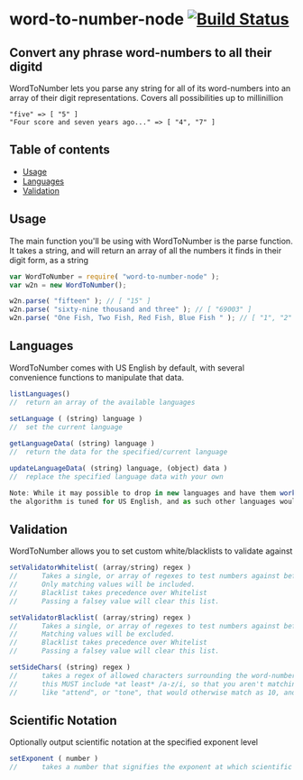 # word-to-number-node [![Build Status](https://travis-ci.org/daraeman/word-to-number-node.svg?branch=master)](https://travis-ci.org/daraeman/word-to-number-node)

## Convert any phrase word-numbers to all their digitd
WordToNumber lets you parse any string for all of its word-numbers into an array of their digit representations.
Covers all possibilities up to millinillion

```
"five" => [ "5" ]
"Four score and seven years ago..." => [ "4", "7" ]
```

## Table of contents

- [Usage](#usage)
- [Languages](#languages)
- [Validation](#validation)

## Usage
The main function you'll be using with WordToNumber is the parse function.  
It takes a string, and will return an array of all the numbers it finds in their digit form, as a string

```js
var WordToNumber = require( "word-to-number-node" );
var w2n = new WordToNumber();

w2n.parse( "fifteen" ); // [ "15" ]
w2n.parse( "sixty-nine thousand and three" ); // [ "69003" ]
w2n.parse( "One Fish, Two Fish, Red Fish, Blue Fish " ); // [ "1", "2" ]
```

## Languages
WordToNumber comes with US English by default, with several convenience functions to manipulate that data.

```js
listLanguages()
//  return an array of the available languages
  
setLanguage ( (string) language )
//  set the current language

getLanguageData( (string) language )
//  return the data for the specified/current language

updateLanguageData( (string) language, (object) data )
//  replace the specified language data with your own

Note: While it may possible to drop in new languages and have them work (Like UK English for example),
the algorithm is tuned for US English, and as such other languages would have to follow the same pattern to work correctly
```

## Validation
WordToNumber allows you to set custom white/blacklists to validate against

```js
setValidatorWhitelist( (array/string) regex )
//		Takes a single, or array of regexes to test numbers against before parsing.
//		Only matching values will be included.
//		Blacklist takes precedence over Whitelist
//		Passing a falsey value will clear this list.

setValidatorBlacklist( (array/string) regex )
//		Takes a single, or array of regexes to test numbers against before parsing.
//		Matching values will be excluded.
//		Blacklist takes precedence over Whitelist
//		Passing a falsey value will clear this list.

setSideChars( (string) regex )
//		takes a regex of allowed characters surrounding the word-number
//		this MUST include *at least* /a-z/i, so that you aren't matching words
//		like "attend", or "tone", that would otherwise match as 10, and 1
```

## Scientific Notation
Optionally output scientific notation at the specified exponent level

```js
setExponent ( number )
//		takes a number that signifies the exponent at which scientific notation starts
```